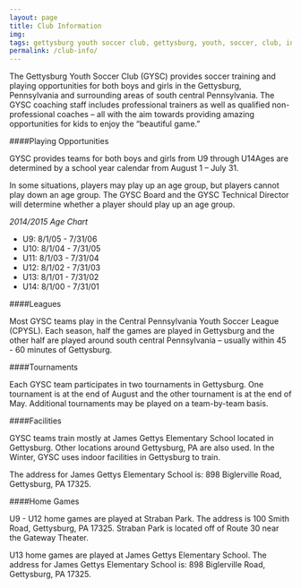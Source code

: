 ```yaml
---
layout: page
title: Club Information
img: 
tags: gettysburg youth soccer club, gettysburg, youth, soccer, club, information, playing opportunities, leagues, tournaments, facilities
permalink: /club-info/
---
```

The Gettysburg Youth Soccer Club (GYSC) provides soccer training and playing opportunities for both boys and girls in the Gettysburg, Pennsylvania and surrounding areas of south central Pennsylvania. The GYSC coaching staff includes professional trainers as well as qualified non-professional coaches – all with the aim towards providing amazing opportunities for kids to enjoy the “beautiful game.”

####Playing Opportunities 

GYSC provides teams for both boys and girls from U9 through U14Ages are determined by a school year calendar from August 1 – July 31.

In some situations, players may play up an age group, but players cannot play down an age group. The GYSC Board and the GYSC Technical Director will determine whether a player should play up an age group.


*2014/2015 Age Chart*

<ul>
<li>U9:  8/1/05 - 7/31/06</li>
<li>U10: 8/1/04 - 7/31/05</li>
<li>U11: 8/1/03 - 7/31/04</li>
<li>U12: 8/1/02 - 7/31/03</li>
<li>U13: 8/1/01 - 7/31/02</li>
<li>U14: 8/1/00 - 7/31/01</li>
</ul>

####Leagues

Most GYSC teams play in the Central Pennsylvania Youth Soccer League (CPYSL). Each season, half the games are played in Gettysburg and the other half are played around south central Pennsylvania – usually within 45 - 60  minutes of Gettysburg.

####Tournaments 

Each GYSC team participates in two tournaments in Gettysburg. One tournament is at the end of August and the other tournament is at the end of May. Additional tournaments may be played on a team-by-team basis.

####Facilities

GYSC teams train mostly at James Gettys Elementary School located in Gettysburg. Other locations around Gettysburg, PA are also used. In the Winter, GYSC uses indoor facilities in Gettysburg to train.

The address for James Gettys Elementary School is: 898 Biglerville Road, Gettysburg, PA 17325.

####Home Games

U9 - U12 home games are played at Straban Park. The address is 100 Smith Road, Gettysburg, PA 17325. Straban Park is located off of Route 30 near the Gateway Theater.

U13 home games are played at James Gettys Elementary School. The address for James Gettys Elementary School is: 898 Biglerville Road, Gettysburg, PA 17325.


